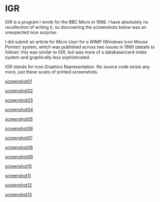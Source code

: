 # IGR

IGR is a program I wrote for the BBC Micro in 1988. I have absolutely no
recollection of writing it, so discovering the screenshots below was an
unexpected nice surprise.

I did submit an article for _Micro User_ for a WIMP (Windows Icon Mouse
Pointer) system, which was published across two issues in 1989 (details to
follow): this was similar to IGR, but was more of a database/card-index system
and graphically less sophisticated.

IGR stands for Icon Graphics Representation. No source code exists any more,
just these scans of printed screenshots.

[screenshot01](https://raw2.github.com/rm-hull/nostalgia/master/bbc-b/igr/igr_01.png)

[screenshot02](https://raw2.github.com/rm-hull/nostalgia/master/bbc-b/igr/igr_02.png)

[screenshot03](https://raw2.github.com/rm-hull/nostalgia/master/bbc-b/igr/igr_03.png)

[screenshot04](https://raw2.github.com/rm-hull/nostalgia/master/bbc-b/igr/igr_04.png)

[screenshot05](https://raw2.github.com/rm-hull/nostalgia/master/bbc-b/igr/igr_05.png)

[screenshot06](https://raw2.github.com/rm-hull/nostalgia/master/bbc-b/igr/igr_06.png)

[screenshot07](https://raw2.github.com/rm-hull/nostalgia/master/bbc-b/igr/igr_07.png)

[screenshot08](https://raw2.github.com/rm-hull/nostalgia/master/bbc-b/igr/igr_08.png)

[screenshot09](https://raw2.github.com/rm-hull/nostalgia/master/bbc-b/igr/igr_09.png)

[screenshot10](https://raw2.github.com/rm-hull/nostalgia/master/bbc-b/igr/igr_10.png)

[screenshot11](https://raw2.github.com/rm-hull/nostalgia/master/bbc-b/igr/igr_11.png)

[screenshot12](https://raw2.github.com/rm-hull/nostalgia/master/bbc-b/igr/igr_12.png)

[screenshot13](https://raw2.github.com/rm-hull/nostalgia/master/bbc-b/igr/igr_13.png)